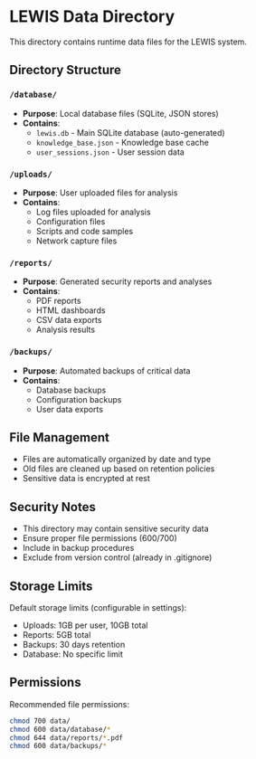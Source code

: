 # LEWIS Data Directory

This directory contains runtime data files for the LEWIS system.

## Directory Structure

### `/database/`
- **Purpose**: Local database files (SQLite, JSON stores)
- **Contains**: 
  - `lewis.db` - Main SQLite database (auto-generated)
  - `knowledge_base.json` - Knowledge base cache
  - `user_sessions.json` - User session data

### `/uploads/`
- **Purpose**: User uploaded files for analysis
- **Contains**: 
  - Log files uploaded for analysis
  - Configuration files
  - Scripts and code samples
  - Network capture files

### `/reports/`
- **Purpose**: Generated security reports and analyses
- **Contains**: 
  - PDF reports
  - HTML dashboards
  - CSV data exports
  - Analysis results

### `/backups/`
- **Purpose**: Automated backups of critical data
- **Contains**: 
  - Database backups
  - Configuration backups
  - User data exports

## File Management

- Files are automatically organized by date and type
- Old files are cleaned up based on retention policies
- Sensitive data is encrypted at rest

## Security Notes

- This directory may contain sensitive security data
- Ensure proper file permissions (600/700)
- Include in backup procedures
- Exclude from version control (already in .gitignore)

## Storage Limits

Default storage limits (configurable in settings):
- Uploads: 1GB per user, 10GB total
- Reports: 5GB total
- Backups: 30 days retention
- Database: No specific limit

## Permissions

Recommended file permissions:
```bash
chmod 700 data/
chmod 600 data/database/*
chmod 644 data/reports/*.pdf
chmod 600 data/backups/*
```

